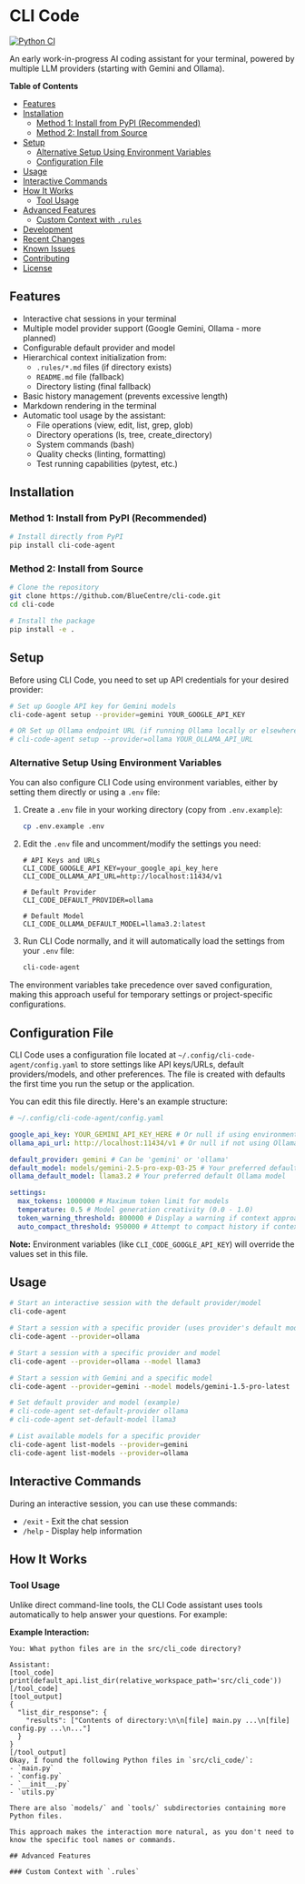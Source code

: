 # CLI Code

[![Python CI](https://github.com/BlueCentre/cli-code/actions/workflows/python-ci.yml/badge.svg)](https://github.com/BlueCentre/cli-code/actions/workflows/python-ci.yml)

An early work-in-progress AI coding assistant for your terminal, powered by multiple LLM providers (starting with Gemini and Ollama).

**Table of Contents**

- [Features](#features)
- [Installation](#installation)
  - [Method 1: Install from PyPI (Recommended)](#method-1-install-from-pypi-recommended)
  - [Method 2: Install from Source](#method-2-install-from-source)
- [Setup](#setup)
  - [Alternative Setup Using Environment Variables](#alternative-setup-using-environment-variables)
  - [Configuration File](#configuration-file)
- [Usage](#usage)
- [Interactive Commands](#interactive-commands)
- [How It Works](#how-it-works)
  - [Tool Usage](#tool-usage)
- [Advanced Features](#advanced-features)
  - [Custom Context with `.rules`](#custom-context-with-rules)
- [Development](#development)
- [Recent Changes](#recent-changes-v0169)
- [Known Issues](#known-issues)
- [Contributing](#contributing)
- [License](#license)

## Features

- Interactive chat sessions in your terminal
- Multiple model provider support (Google Gemini, Ollama - more planned)
- Configurable default provider and model
- Hierarchical context initialization from:
  - `.rules/*.md` files (if directory exists)
  - `README.md` file (fallback)
  - Directory listing (final fallback)
- Basic history management (prevents excessive length)
- Markdown rendering in the terminal
- Automatic tool usage by the assistant:
  - File operations (view, edit, list, grep, glob)
  - Directory operations (ls, tree, create_directory)
  - System commands (bash)
  - Quality checks (linting, formatting)
  - Test running capabilities (pytest, etc.)

## Installation

### Method 1: Install from PyPI (Recommended)

```bash
# Install directly from PyPI
pip install cli-code-agent
```

### Method 2: Install from Source

```bash
# Clone the repository
git clone https://github.com/BlueCentre/cli-code.git
cd cli-code

# Install the package
pip install -e .
```

## Setup

Before using CLI Code, you need to set up API credentials for your desired provider:

```bash
# Set up Google API key for Gemini models
cli-code-agent setup --provider=gemini YOUR_GOOGLE_API_KEY

# OR Set up Ollama endpoint URL (if running Ollama locally or elsewhere)
# cli-code-agent setup --provider=ollama YOUR_OLLAMA_API_URL
```

### Alternative Setup Using Environment Variables

You can also configure CLI Code using environment variables, either by setting them directly or using a `.env` file:

1. Create a `.env` file in your working directory (copy from `.env.example`):
   ```bash
   cp .env.example .env
   ```

2. Edit the `.env` file and uncomment/modify the settings you need:
   ```
   # API Keys and URLs
   CLI_CODE_GOOGLE_API_KEY=your_google_api_key_here
   CLI_CODE_OLLAMA_API_URL=http://localhost:11434/v1
   
   # Default Provider
   CLI_CODE_DEFAULT_PROVIDER=ollama
   
   # Default Model
   CLI_CODE_OLLAMA_DEFAULT_MODEL=llama3.2:latest
   ```

3. Run CLI Code normally, and it will automatically load the settings from your `.env` file:
   ```bash
   cli-code-agent
   ```

The environment variables take precedence over saved configuration, making this approach useful for temporary settings or project-specific configurations.

## Configuration File

CLI Code uses a configuration file located at `~/.config/cli-code-agent/config.yaml` to store settings like API keys/URLs, default providers/models, and other preferences. The file is created with defaults the first time you run the setup or the application.

You can edit this file directly. Here's an example structure:

```yaml
# ~/.config/cli-code-agent/config.yaml

google_api_key: YOUR_GEMINI_API_KEY_HERE # Or null if using environment variable
ollama_api_url: http://localhost:11434/v1 # Or null if not using Ollama/using env var

default_provider: gemini # Can be 'gemini' or 'ollama'
default_model: models/gemini-2.5-pro-exp-03-25 # Your preferred default Gemini model
ollama_default_model: llama3.2 # Your preferred default Ollama model

settings:
  max_tokens: 1000000 # Maximum token limit for models
  temperature: 0.5 # Model generation creativity (0.0 - 1.0)
  token_warning_threshold: 800000 # Display a warning if context approaches this limit
  auto_compact_threshold: 950000 # Attempt to compact history if context exceeds this
```

**Note:** Environment variables (like `CLI_CODE_GOOGLE_API_KEY`) will override the values set in this file.

## Usage

```bash
# Start an interactive session with the default provider/model
cli-code-agent

# Start a session with a specific provider (uses provider's default model)
cli-code-agent --provider=ollama

# Start a session with a specific provider and model
cli-code-agent --provider=ollama --model llama3

# Start a session with Gemini and a specific model
cli-code-agent --provider=gemini --model models/gemini-1.5-pro-latest

# Set default provider and model (example)
# cli-code-agent set-default-provider ollama
# cli-code-agent set-default-model llama3

# List available models for a specific provider
cli-code-agent list-models --provider=gemini
cli-code-agent list-models --provider=ollama
```

## Interactive Commands

During an interactive session, you can use these commands:

- `/exit` - Exit the chat session
- `/help` - Display help information

## How It Works

### Tool Usage

Unlike direct command-line tools, the CLI Code assistant uses tools automatically to help answer your questions. For example:

**Example Interaction:**

```
You: What python files are in the src/cli_code directory?

Assistant:
[tool_code]
print(default_api.list_dir(relative_workspace_path='src/cli_code'))
[/tool_code]
[tool_output]
{
  "list_dir_response": {
    "results": ["Contents of directory:\n\n[file] main.py ...\n[file] config.py ...\n..."]
  }
}
[/tool_output]
Okay, I found the following Python files in `src/cli_code/`:
- `main.py`
- `config.py`
- `__init__.py`
- `utils.py`

There are also `models/` and `tools/` subdirectories containing more Python files.

This approach makes the interaction more natural, as you don't need to know the specific tool names or commands.

## Advanced Features

### Custom Context with `.rules`